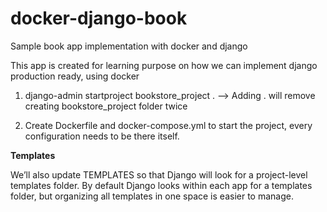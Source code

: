 # docker-django-book
Sample book app implementation with docker and django

This app is created for learning purpose on how we can implement django production ready, using docker

1. django-admin startproject bookstore_project .
   --> Adding . will remove creating bookstore_project folder twice

2. Create Dockerfile and docker-compose.yml to start the project, every configuration needs to be there itself.



**Templates**

We’ll also update TEMPLATES so that Django will look for a project-level templates folder. By default Django looks within each app for a templates folder, but organizing all templates in one space is easier to manage.
